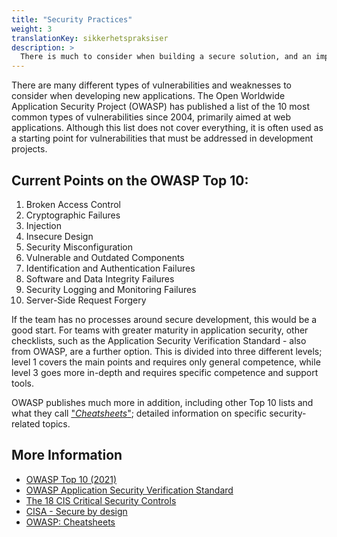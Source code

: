 ```yaml
---
title: "Security Practices"
weight: 3
translationKey: sikkerhetspraksiser
description: >
  There is much to consider when building a secure solution, and an important starting point is the OWASP Top 10.
---
```


There are many different types of vulnerabilities and weaknesses to consider when developing new applications. The Open Worldwide Application Security Project (OWASP) has published a list of the 10 most common types of vulnerabilities since 2004, primarily aimed at web applications. Although this list does not cover everything, it is often used as a starting point for vulnerabilities that must be addressed in development projects.

## Current Points on the OWASP Top 10:
1. Broken Access Control
2. Cryptographic Failures
3. Injection
4. Insecure Design
5. Security Misconfiguration
6. Vulnerable and Outdated Components
7. Identification and Authentication Failures
8. Software and Data Integrity Failures
9. Security Logging and Monitoring Failures
10. Server-Side Request Forgery

If the team has no processes around secure development, this would be a good start. For teams with greater maturity in application security, other checklists, such as the Application Security Verification Standard - also from OWASP, are a further option. This is divided into three different levels; level 1 covers the main points and requires only general competence, while level 3 goes more in-depth and requires specific competence and support tools.

OWASP publishes much more in addition, including other Top 10 lists and what they call ["_Cheatsheets_"](https://cheatsheetseries.owasp.org/); detailed information on specific security-related topics.

## More Information
* [OWASP Top 10 (2021)](https://owasp.org/www-project-developer-guide/draft/training_education/owasp_top_ten/)
* [OWASP Application Security Verification Standard](https://owasp.org/www-project-application-security-verification-standard/)
* [The 18 CIS Critical Security Controls](https://www.cisecurity.org/controls/cis-controls-list)
* [CISA - Secure by design](https://www.cisa.gov/securebydesign)
* [OWASP: Cheatsheets](https://cheatsheetseries.owasp.org/)
